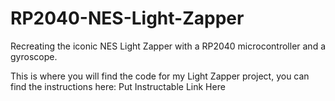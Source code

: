 # RP2040-NES-Light-Zapper
Recreating the iconic NES Light Zapper with a RP2040  microcontroller and a gyroscope.

This is where you will find the code for my Light Zapper project, you can find the instructions here: Put Instructable Link Here
